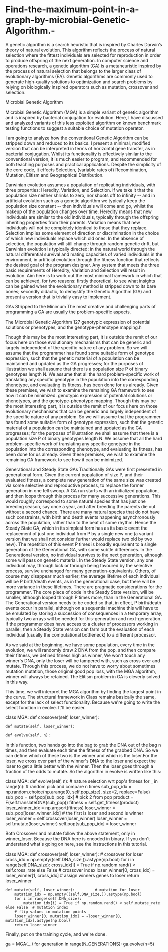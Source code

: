 # Find-the-maximum-point-in-a-graph-by-microbial-Genetic-Algorithm.-

A genetic algorithm is a search heuristic that is inspired by Charles Darwin’s theory of natural evolution. This algorithm reflects the process of natural selection where the fittest individuals are selected for reproduction in order to produce offspring of the next generation.
In computer science and operations research, a genetic algorithm (GA) is a metaheuristic inspired by the process of natural selection that belongs to the larger class of evolutionary algorithms (EA). Genetic algorithms are commonly used to generate high-quality solutions to optimization and search problems by relying on biologically inspired operators such as mutation, crossover and selection.



Microbial Genetic Algorithm

Microbial Genetic Algorithm (MGA) is a simple variant of genetic algorithm and is inspired by bacterial conjugation for evolution. Here, I have discussed and analyzed variants of this less exploited algorithm on known benchmark testing functions to suggest a suitable choice of mutation operator.

I am going to analyze how the conventional Genetic Algorithm can be stripped down and reduced to its basics. I present a minimal, modified version that can be interpreted in terms of horizontal gene transfer, as in bacterial conjugation. Whilst its functionality is effectively similar to the conventional version, it is much easier to program, and recommended for both teaching purposes and practical applications. Despite the simplicity of the core code, it effects Selection, (variable rates of) Recombination, Mutation, Elitism and Geographical Distribution.



Darwinian evolution assumes a population of replicating individuals, with three properties: Heredity, Variation, and Selection. If we take it that the population size neither shrinks to zero, nor shoots off to infinity -- and in artificial evolution such as a genetic algorithm we typically keep the population size constant -- then individuals will come and go, whilst the makeup of the population changes over time. Heredity means that new individuals are similar to the old individuals, typically through the offspring inheriting properties from their parents. Variation means that new individuals will not be completely identical to those that they replace. Selection implies some element of direction or discrimination in the choice of which new individuals replace which old ones. In the absence of selection, the population will still change through random genetic drift, but Darwinian evolution is typically directed: in the natural world through the natural differential survival and mating capacities of varied individuals in the environment, in artificial evolution through the fitness function that reflects the desired goal of the program designer. Any system that meets the three basic requirements of Heredity, Variation and Selection will result in evolution. Aim here is to work out the most minimal framework in which that can be achieved, for two reasons: firstly theoretical, to see what insights can be gained when the evolutionary method is stripped down to its bare bones; secondly didactic, to demystify the Genetic Algorithm (GA) and present a version that is trivially easy to implement. 

GAs Stripped to the Minimum The most creative and challenging parts of programming a GA are usually the problem-specific aspects. 


The Microbial Genetic Algorithm 127 genotypic expression of potential solutions or phenotypes, and the genotype-phenotype mapping.h

Though this may be the most interesting part, it is outside the remit of our focus here on those evolutionary mechanisms that can be generic and largely independent of the specific nature of any problem. So we will assume that the programmer has found some suitable form of genotype expression, such that the genetic material of a population can be maintained and updated as the GA progresses; for the purposes of illustration we shall assume that there is a population size P of binary genotypes length N. We assume that all the hard problem-specific work of translating any specific genotype in the population into the corresponding phenotype, and evaluating its fitness, has been done for us already. Given these premises, we wish to examine the remaining GA framework to see how it can be minimized.
genotypic expression of potential solutions or phenotypes, and the genotype-phenotype mapping.
 Though this may be the most interesting part, it is outside the remit of our focus here on those evolutionary mechanisms that can be generic and largely independent of the specific nature of any problem. So we will assume that the programmer has found some suitable form of genotype expression, such that the genetic material of a population can be maintained and updated as the GA progresses; for the purposes of illustration we shall assume that there is a population size P of binary genotypes length N. We assume that all the hard problem-specific work of translating any specific genotype in the population into the corresponding phenotype, and evaluating its fitness, has been done for us already. Given these premises, we wish to examine the remaining GA framework to see how it can be minimized. 

Generational and Steady State GAs Traditionally GAs were first presented in generational form. Given the current population of size P, and their evaluated fitness, a complete new generation of the same size was created via some selective and reproductive process, to replace the former generation in one fell swoop. A GA run starts with an initialized population, and then loops through this process for many successive generations. This would roughly correspond to some natural species that has just one breeding season, say once a year, and after breeding the parents die out without a second chance. There are many natural species that do not have such constraints, with birth and death events happening asynchronously across the population, rather than to the beat of some rhythm. Hence the Steady State GA, which in its simplest form has as its basic event the replacement of just one individual from P by a single new one (a variant version that we shall not consider further would replace two old by two new). The repetition of this event P times is broadly equivalent to a single generation of the Generational GA, with some subtle differences. In the Generational version, no individual survives to the next generation, although some will pass on genetic material. In the Steady State version, any one individual may, through luck or through being favoured by the selective process, survive unchanged for many generation-equivalents. Others, of course may disappear much earlier; the average lifetime of each individual will be P birth/death events, as in the generational case, but there will be more variance in these lifetimes. There are pragmatic considerations for the programmer. The core piece of code in the Steady State version, will be smaller, although looped through P times more, than in the Generational GA. The Generational version needs to be coded so that, in effect, P birth/death events occur in parallel, although on a sequential machine this will have to be emulated by storing a succession of consequences in a temporary array; typically two arrays will be needed for this-generation and next-generation. If the programmer does have access to a cluster of processors working in parallel, then a Steady State version can farm out the evaluation of each individual (usually the computational bottleneck) to a different processor.    

As we said at the beginning, we have some population, every time in the evolution, we will randomly draw 2 DNA from the pop, and then compare their fitness, we defined fitness high as winner, We won't touch any winner's DNA, only the loser will be tampered with, such as cross over and mutate.
Through this process, we do not have to worry about sometimes mutation mutation, those original good pop loss, with the MGA algorithm, winner will always be retained. The Elitism problem in GA is cleverly solved in this way.

This time, we will interpret the MGA algorithm by finding the largest point in the curve. The structural framework in Class remains basically the same, except for the lack of select functionality. Because we're going to write the select function in evolve. It'll be easier.

class MGA:
    def crossover(self, loser_winner):

    def mutate(self, loser_winner):

    def evolve(self, n):

In this function, two hands go into the bag to grab the DNA out of the bag n times, and then evaluate each time the fitness of the grabbed DNA. So we can define which of these two is the winner and which is the loser.For the loser, we cross over part of the winner's DNA to the loser and expect the loser to get a little better with the winner. Then the loser goes through a fraction of the odds to mutate. So the algorithm in evolve is written like this:

class MGA:
    def evolve(self, n):    # nature selection wrt pop's fitness
        for _ in range(n):  # random pick and compare n times
            sub_pop_idx = np.random.choice(np.arange(0, self.pop_size), size=2, replace=False)
            sub_pop = self.pop[sub_pop_idx]             # pick 2 from pop
            product = F(self.translateDNA(sub_pop))
            fitness = self.get_fitness(product)
            loser_winner_idx = np.argsort(fitness)
            loser_winner = sub_pop[loser_winner_idx]    # the first is loser and second is winner
            loser_winner = self.crossover(loser_winner)
            loser_winner = self.mutate(loser_winner)
            self.pop[sub_pop_idx] = loser_winner


Both Crossover and mutate follow the above statement, only in winner_loser. Because the DNA here is encoded in binary. If you don't understand what's going on here, see the instructions in this tutorial.

class MGA:
    def crossover(self, loser_winner):      # crossover for loser
        cross_idx = np.empty((self.DNA_size,)).astype(np.bool)
        for i in range(self.DNA_size):
            cross_idx[i] = True if np.random.rand() < self.cross_rate else False  # crossover index
        loser_winner[0, cross_idx] = loser_winner[1, cross_idx]  # assign winners genes to loser
        return loser_winner

    def mutate(self, loser_winner):         # mutation for loser
        mutation_idx = np.empty((self.DNA_size,)).astype(np.bool)
        for i in range(self.DNA_size):
            mutation_idx[i] = True if np.random.rand() < self.mutate_rate else False  # mutation index
        # flip values in mutation points
        loser_winner[0, mutation_idx] = ~loser_winner[0, mutation_idx].astype(np.bool)
        return loser_winner


Finally, put on the training cycle, and we're done.


ga = MGA(...)
for generation in range(N_GENERATIONS):
    ga.evolve(n=5)

